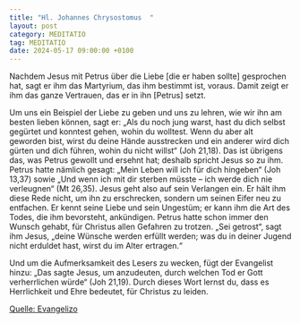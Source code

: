 ```yaml
---
title: "Hl. Johannes Chrysostomus  "
layout: post
category: MEDITATIO
tag: MEDITATIO
date: 2024-05-17 09:00:00 +0100
---
```

Nachdem Jesus mit Petrus über die Liebe [die er haben sollte] gesprochen hat, sagt er ihm das Martyrium, das ihm bestimmt ist, voraus. Damit zeigt er ihm das ganze Vertrauen, das er in ihn [Petrus] setzt.
 
Um uns ein Beispiel der Liebe zu geben und uns zu lehren, wie wir ihn am besten lieben können, sagt er: „Als du noch jung warst, hast du dich selbst gegürtet und konntest gehen, wohin du wolltest.<!--more--> Wenn du aber alt geworden bist, wirst du deine Hände ausstrecken und ein anderer wird dich gürten und dich führen, wohin du nicht willst“ (Joh 21,18). Das ist übrigens das, was Petrus gewollt und ersehnt hat; deshalb spricht Jesus so zu ihm. Petrus hatte nämlich gesagt: „Mein Leben will ich für dich hingeben“ (Joh 13,37) sowie „Und wenn ich mit dir sterben müsste – ich werde dich nie verleugnen“ (Mt 26,35). Jesus geht also auf sein Verlangen ein. Er hält ihm diese Rede nicht, um ihn zu erschrecken, sondern um seinen Eifer neu zu entfachen. Er kennt seine Liebe und sein Ungestüm; er kann ihm die Art des Todes, die ihm bevorsteht, ankündigen. Petrus hatte schon immer den Wunsch gehabt, für Christus allen Gefahren zu trotzen. „Sei getrost“, sagt ihm Jesus, „deine Wünsche werden erfüllt werden; was du in deiner Jugend nicht erduldet hast, wirst du im Alter ertragen.“
 
Und um die Aufmerksamkeit des Lesers zu wecken, fügt der Evangelist hinzu: „Das sagte Jesus, um anzudeuten, durch welchen Tod er Gott verherrlichen würde“ (Joh 21,19). Durch dieses Wort lernst du, dass es Herrlichkeit und Ehre bedeutet, für Christus zu leiden.
 
[Quelle: Evangelizo](https://evangeliumtagfuertag.org/DE/gospel)